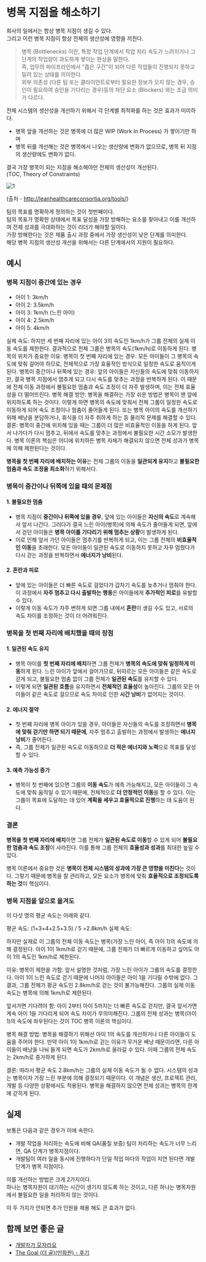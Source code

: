 # 병목 지점을 해소하기

회사의 일에서는 항상 병목 지점이 생길 수 있다.  
그리고 이런 병목 지점이 항상 전체의 생산성에 영향을 끼친다.  
  
> 병목 (Bottlenecks) 이란, 특정 작업 단계에서 작업 처리 속도가 느려지거나 그 단계의 작업량이 과도하게 쌓이는 현상을 말한다.  
즉, 업무의 파이프라인에서 "좁은 구간"이 되어 다른 작업들이 진행되지 못하고 밀려 있는 상태를 의미한다.  
> 외부 의존성 (다른 팀 또는 클라이언트로부터 필요한 정보가 오지 않는 경우, 승인이 필요하여 승인을 기다리는 경우)등의 차단 요소 (Blockers) 와는 조금 의미가 다르다.

전체 시스템의 생산성을 개선하기 위해서 각 단계별 최적화를 하는 것은 효과가 미미하다.
  
- 병목 앞을 개선하는 것은 병목에 더 많은 WIP (Work In Process) 가 쌓이기만 하며 
- 병목 뒤를 개선해는 것은 병목에서 나오는 생산량에 변화가 없으므로, 병목 뒤 지점의 생산량에도 변화가 없다.

결국 가장 병목이 되는 지점을 해소해야만 전체의 생산성이 개선된다.  
(TOC, Theory of Constraints) 

![1](./images/1.png)

(출처 - http://leanhealthcareconsortia.org/tools/)

팀의 목표를 명확하게 정의하는 것이 첫번째이다.  
팀의 목표가 명확한 상태에서 목표 달성을 가장 방해하는 요소를 찾아내고 이를 개선하여 전체 성과를 극대화하는 것이 리더가 해야할 일이다.  
가장 방해한다는 것은 제품 출시 과정 중에서 가장 생산성이 낮은 단계를 의미한다.  
해당 병목 지점의 생산성 개선을 위해서는 다른 단계에서의 지원이 필요하다.  

## 예시

### 병목 지점이 중간에 있는 경우

- 아이 1: 3km/h
- 아이 2: 3.5km/h
- 아이 3: 1km/h (느린 아이)
- 아이 4: 2.5km/h
- 아이 5: 4km/h

실제 속도: 하지만 세 번째 자리에 있는 아이 3의 속도인 1km/h가 그룹 전체의 실제 이동 속도를 제한한다. 결과적으로 전체 그룹은 병목의 속도(1km/h)로 이동하게 된다.
병목의 위치가 중요한 이유:
병목이 첫 번째 자리에 있는 경우: 모든 아이들이 그 병목의 속도에 맞춰 걸어야 하므로, 전체적으로 가장 효율적인 방식으로 일정한 속도로 움직이게 된다.
병목이 중간이나 뒤쪽에 있는 경우: 앞의 아이들은 자신들의 속도에 맞춰 이동하지만, 결국 병목 지점에서 멈추게 되고 다시 속도를 맞추는 과정을 반복하게 된다. 이 때문에 전체 이동 과정에서 불필요한 멈춤과 속도 조정이 더 자주 발생하며, 이는 전체 효율성을 더 떨어뜨린다.
병목 해결 방안:
병목을 해결하는 가장 쉬운 방법은 병목이 맨 앞에 위치하도록 하는 것이다. 이렇게 하면 병목의 속도에 맞춰서 전체 그룹이 일정한 속도로 이동하게 되어 속도 조정이나 멈춤이 줄어들게 된다.
또는 병목 아이의 속도를 개선하기 위해 배낭을 분담하거나, 휴식을 더 자주 취하게 하는 등 물리적 문제를 해결할 수 있다.
결론:
병목이 중간에 위치해 있을 때는 그룹이 더 많은 비효율적인 이동을 하게 된다. 앞서 나가다가 다시 멈추고, 뒤에서 속도를 맞추는 과정에서 불필요한 시간 소모가 발생한다. 병목 이론의 핵심은 어디에 위치하든 병목 자체가 해결되지 않으면 전체 성과가 병목에 의해 제한된다는 것이다.


**병목을 첫 번째 자리에 배치하는 이유**는 전체 그룹의 이동을 **일관되게 유지**하고 **불필요한 멈춤과 속도 조정을 최소화**하기 위해서다. 

### 병목이 중간이나 뒤쪽에 있을 때의 문제점

#### 1. 불필요한 멈춤
- 병목 지점이 **중간이나 뒤쪽에 있을 경우**, 앞에 있는 아이들은 **자신의 속도**로 계속해서 앞서 나간다. 그러다가 결국 느린 아이(병목)에 의해 속도가 줄어들게 되면, 앞에서 걷던 아이들은 **병목 아이를 기다리기 위해 멈추는 상황**이 발생하게 된다.
- 이로 인해 앞서 가던 아이들은 멈추기를 반복하게 되고, 이는 그룹 전체의 **비효율적인 이동**을 초래한다. 모든 아이들이 일관된 속도로 이동하지 못하고 자꾸 멈췄다가 다시 걷는 과정을 반복하면서 **에너지가 낭비**된다.

#### 2. 혼란과 피로
- 앞에 있는 아이들은 더 빠른 속도로 걸었다가 갑자기 속도를 늦추거나 멈춰야 한다. 이 과정에서 **자주 멈추고 다시 출발하는 행동**은 아이들에게 **추가적인 피로**를 유발할 수 있다.
- 이렇게 이동 속도가 자주 변하게 되면 그룹 내에서 **혼란**이 생길 수도 있고, 서로의 속도 차이를 조정하는 것이 더 어려워진다.

### 병목을 첫 번째 자리에 배치했을 때의 장점

#### 1. 일관된 속도 유지
- 병목 아이를 **첫 번째 자리에 배치**하면 그룹 전체가 **병목의 속도에 맞춰 일정하게 이동**하게 된다. 느린 아이가 앞에서 걸어가므로, 뒤따르는 모든 아이들은 같은 속도로 걷게 되고, 불필요한 멈춤 없이 그룹 전체가 **일관된 속도**를 유지할 수 있다.
- 이렇게 되면 **일관된 흐름**을 유지하면서 **전체적인 효율성**이 높아진다. 그룹의 모든 아이들이 같은 속도로 걸으므로 속도 차이로 인한 **시간 낭비**가 없어지는 것이다.

#### 2. 에너지 절약
- 첫 번째 자리에 병목 아이가 있을 경우, 아이들은 자신들의 속도를 조정하면서 **병목에 맞춰 걷기만 하면 되기 때문에**, 자주 멈추고 출발하는 과정에서 발생하는 **에너지 낭비**가 줄어든다.
- 즉, 그룹 전체가 일관된 속도로 이동하므로 **더 적은 에너지와 노력**으로 목표를 달성할 수 있다.

#### 3. 예측 가능성 증가
- 병목이 첫 번째에 있으면 그룹의 **이동 속도**가 예측 가능해지고, 모든 아이들이 그 속도에 맞춰 움직일 수 있기 때문에, 전체적으로 **더 안정적인 이동**을 할 수 있다. 이는 그룹이 목표에 도달하는 데 있어 **계획을 세우고 효율적으로 진행**하는 데 도움이 된다.

### 결론
**병목을 첫 번째 자리에 배치**하면 그룹 전체가 **일관된 속도로 이동**할 수 있게 되어 **불필요한 멈춤과 속도 조정**이 사라진다. 이를 통해 그룹 전체의 **효율성과 성과**를 최대한 높일 수 있다.

병목 이론에서 중요한 것은 **병목이 전체 시스템의 성과에 가장 큰 영향을 미친다**는 것이다. 그렇기 때문에 병목을 잘 관리하고, 모든 요소가 병목에 맞춰 **효율적으로 조정되도록 하는 것**이 핵심이다.

### 병목 지점을 앞으로 옮겨도

이 다섯 명의 평균 속도는 아래와 같다.

평균 속도: (1+3+4+2.5+3.5) / 5 =2.8km/h
실제 속도:

하지만 실제로 이 그룹의 전체 이동 속도는 병목(가장 느린 아이, 즉 아이 1)의 속도에 의해 결정된다. 
아이 1이 1km/h로 걷기 때문에, 그룹 전체가 더 빠르게 이동하고 싶어도 아이 1의 속도인 1km/h로 제한된다.

이유:
병목이 제한을 가함: 앞서 설명한 것처럼, 가장 느린 아이가 그룹의 속도를 결정한다. 아이 1이 느린 속도로 걷기 때문에 나머지 아이들은 아이 1을 기다릴 수밖에 없다. 그 결과, 그룹 전체가 평균 속도인 2.8km/h로 걷는 것이 불가능해진다. 그룹의 실제 이동 속도는 병목에 의해 1km/h로 제한된다.

앞서가면 기다려야 함: 아이 2부터 아이 5까지는 더 빠른 속도로 걷지만, 결국 앞서가면 계속 아이 1을 기다리게 되어 속도 차이가 무의미해진다. 그룹의 전체 성과는 병목(아이 1)의 속도에 좌우된다는 것이 TOC 병목 이론의 핵심이다.

병목 해결 방법:
병목을 해결하기 위해선 아이 1의 속도를 개선하거나 다른 아이들이 도움을 주어야 한다. 만약 아이 1이 1km/h로 걷는 이유가 무거운 배낭 때문이라면, 다른 아이들이 배낭을 나눠 들게 되면 속도가 2km/h로 올라갈 수 있다. 이때 그룹의 전체 속도는 2km/h로 증가하게 된다.

결론:
따라서 평균 속도 2.8km/h는 그룹의 실제 이동 속도가 될 수 없다. 시스템의 성과는 병목이자 가장 느린 부분에 의해 결정되기 때문이다. 이 개념은 생산, 프로젝트 관리, 개발 등 다양한 상황에서도 적용된다. 병목을 해결하지 않으면 전체 성과는 병목의 한계에 갇히게 된다.


## 실제
  
보통은 다음과 같은 경우가 이에 속한다.

- 개발 작업을 처리하는 속도에 비해 QA(품질 보증) 팀이 처리하는 속도가 너무 느리면, QA 단계가 병목지점이다.
- 개발팀이 여러 일을 동시에 진행하다가 단일 작업 마다의 작업이 지연 된다면 개발 단계가 병목 지점이다.  

이를 개선하는 방법은 크게 2가지이다.  
하나는 병목자원이 대기하는 시간이 생기지 않도록 하는 것이고, 다른 하나는 병목자원에서 불필요한 일을 처리하지 않는 것이다. 
  
이 두 가지가 안되면 추가 인원을 채용 해도 큰 효과가 없다.  


## 함께 보면 좋은 글

- [개발자가 모자라요](https://youngrok.com/%EA%B0%9C%EB%B0%9C%EC%9E%90%EA%B0%80%20%EB%AA%A8%EC%9E%90%EB%9D%BC%EC%9A%94)
- [The Goal (더 골)(만화판) - 후기](https://jojoldu.tistory.com/807)